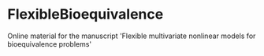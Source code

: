 # FlexibleBioequivalence
Online material for the manuscript 'Flexible multivariate nonlinear models for bioequivalence problems'

